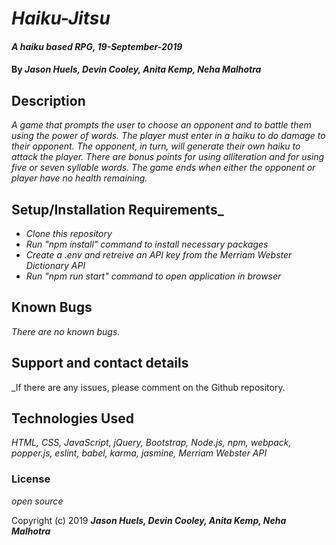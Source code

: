# _Haiku-Jitsu_

#### _A haiku based RPG, 19-September-2019_

#### By _**Jason Huels, Devin Cooley, Anita Kemp, Neha Malhotra**_

## Description

_A game that prompts the user to choose an opponent and to battle them using the power of words. The player must enter in a haiku to do damage to their opponent. The opponent, in turn, will generate their own haiku to attack the player. There are bonus points for using alliteration and for using five or seven syllable words. The game ends when either the opponent or player have no health remaining._

## Setup/Installation Requirements_

* _Clone this repository_
* _Run "npm install" command to install necessary packages_
* _Create a .env and retreive an API key from the Merriam Webster Dictionary API_
*  _Run "npm run start" command to open application in browser_

## Known Bugs
_There are no known bugs._

## Support and contact details
_If there are any issues, please comment on the Github repository.

## Technologies Used

_HTML, CSS, JavaScript, jQuery, Bootstrap, Node.js, npm, webpack, popper.js, eslint, babel, karma, jasmine, Merriam Webster API_

### License

*open source*

Copyright (c) 2019 **_Jason Huels, Devin Cooley, Anita Kemp, Neha Malhotra_**
